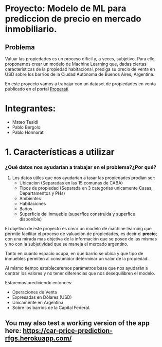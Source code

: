 # Proyecto: Modelo de ML para prediccion de precio en mercado inmobiliario. 


## **Problema**

Valuar las propiedades es un proceso difícil y, a veces, subjetivo. Para ello, proponemos crear un modelo de Machine Learning que, dadas ciertas características de la propiedad habitacional, prediga su precio de venta en USD sobre los barrios de la Ciudad Autónoma de Buenos Aires, Argentina.

En este proyecto vamos a trabajar con un dataset de propiedades en venta publicado en el portal [Properati](www.properati.com.ar).

# **Integrantes**:
  - Mateo Tealdi
  - Pablo Bergolo
  - Pablo Honnorat

# 1. Características a utilizar

### ¿Qué datos nos ayudarían a trabajar en el problema?¿Por qué?

1. Los datos utiles que nos ayudarían a tasar las propiedades prodian ser: 
      - Ubicacion (Separadas en las 15 comunas de CABA)
      - Tipos de propiedad (Separada en 3 categorias unicamente Casas, Departamentos y PHs)
      - Ambientes
      - Habitaciones
      - Baños
      - Superficie del inmueble (superfice construida y superfice disponible)
 
El objetivo de este proyecto es crear un modelo de machine learning que permite facilitar el proceso de valuación de propiedades, es decir el **precio**; con una mirada mas objetiva de la información que se posee de las mismas y no con la subjetividad que se maneja el mercado argentino.

Tanto en cuanto espacio ocupa, en que barrio se ubica y que tipo de inmuebles permiten al consumidor determinar un valor de la propiedad.

Al mismo tiempo estableceremos parámetros base que nos ayudarán a centrar los valores y no tener diferencias que nos desequilibren el modelo.

Estaremos prediciendo entonces:
  - Operaciones de Venta 
  - Expresadas en Dólares (USD)
  - Unicamente en Argentina
  - Sobre los barrios de la Capital Federal. 

## You may also test a working version of the app here: https://car-price-prediction-rfgs.herokuapp.com/